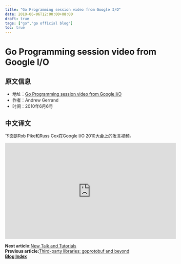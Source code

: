 ```yaml
---
title: "Go Programming session video from Google I/O"
date: 2010-06-06T12:00:00+08:00
draft: true
tags: ["go","go official blog"]
toc: true
---
```


# Go Programming session video from Google I/O

## 原文信息

* 地址：[Go Programming session video from Google I/O](https://go.dev/blog/io2010)
* 作者：Andrew Gerrand
* 时间：2010年6月6号

## 中文译文

下面是Rob Pike和Russ Cox在Google I/O 2010大会上的发言视频。

<iframe width="560" height="315" src="https://www.youtube.com/embed/jgVhBThJdXc" title="Google I/O 2010 - Go Programming" frameborder="0" allow="accelerometer; autoplay; clipboard-write; encrypted-media; gyroscope; picture-in-picture" allowfullscreen></iframe>

**Next article:**[New Talk and Tutorials](https://huija.github.io/go-declaration-syntax/)\
**Previous article:**[Third-party libraries: goprotobuf and beyond](https://huija.github.io/go-io2010-faq/)\
**[Blog Index](https://huija.github.io/tags/go-official-blog/)**
